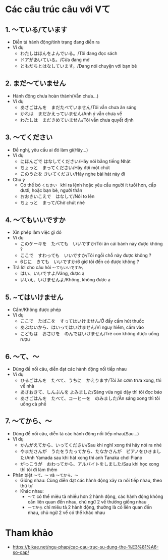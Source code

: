 # Các câu trúc câu với Vて

## 1. ～ている/ています
* Diễn tả hành động/tình trạng đang diễn ra
* Ví dụ
    * わたしはほんをよんでいる。/Tôi đang đọc sách
    * ドアがあいている。/Cửa đang mở
    * ともだちとはなしています。/Đang nói chuyện với bạn bè

## 2. まだ～ていません
* Hành động chưa hoàn thành(Vẫn chưa...)
* Ví dụ
    * あさごはんを　まだたべていません/Tôi vẫn chưa ăn sáng
    * かれは　まだかえっていません/Anh ý vẫn chưa về
    * わたしは　まだきめていません/Tôi vẫn chưa quyết định

## 3. ～てください
* Đề nghị, yêu cầu ai đó làm gì(Hãy...)
* Ví dụ
    * にほんごで  はなしてください/Hãy nói bằng tiếng Nhật
    * ちょっと　まってください/Hãy đợi một chút
    * このうたを  きいてください/Hãy nghe bài hát này đi
* Chú ý
    * Có thể bỏ `ください ` khi ra lệnh hoặc yêu cầu người ít tuổi hơn, cấp dưới, hoặc bạn bè, người thân
    * おおきいこえで　はなして/Nói to lên
    * ちょっと　まって/Chờ chút nhé

## 4. ～てもいいですか
* Xin phép làm việc gì đó
* Ví dụ
    *  このケーキを　たべても　いいですか/Tôi ăn cái bánh này được không  ?
    * ここで　すわっても　いいですか/Tôi ngồi chỗ này được không ?
    * 6じに　きても　いいですか/6 giờ tôi đến có được không ?
* Trả lời cho câu hỏi `～てもいいですか。`
    * はい、いいですよ/Vâng, được ạ
    * いいえ、いけませんよ/Không, không được ạ

## 5. ~てはいけません
* Cấm/Không được phép
* Ví dụ
    * ここで　たばこを　すってはいけません/Ở đấy cấm hút thuốc
    * あぶないから、はいってはいけません/Vì nguy hiểm, cấm vào
    * こどもは　おさけを　のんではいけません/Trẻ con không được uống rượu

## 6. ～て、～
* Dùng để nối câu, diễn đạt các hành động nối tiếp nhau
* Ví dụ
    * ひるごはんを　たべて、うちに　かえります/Tôi ăn cơm trưa xong, thì về nhà
    * あさおきて、しんぶんを よみました/Sáng vừa ngủ dậy thì tôi đọc báo
    * あさごはんを　たべて、コーヒーを　のみました/Ăn sáng xong thì tôi uống cà phề

## 7. ～てから、～
* Dùng để nối câu, diễn tả các hành động nối tiếp nhau(Sau...)
* Ví dụ
    *  かんがえてから、いってください/Sau khi nghĩ xong thì hãy nói ra nhé
    * やまださんが　うたをうたってから、たなかさんが　ピアノをひきました/Anh Yamada sau khi hát xong thì anh Tanaka chơi Piano
    * がっこうが　おわってから、アルバイトをしました/Sau khi học xong thì tôi đi làm thêm
* Phân biệt `～て、～` và `～てから、～`
    * Giống nhau: Cùng diễn đạt các hành động xảy ra nôi tiếp nhau, theo thứ tự
    * Khác nhau: 
        * `～て` có thể miêu tả nhiều hơn 2 hành động, các hành động không cần liên quan đến nhau, chủ ngữ 2 về thường giống nhau
        * `～てから` chỉ miêu tả 2 hành động, thường là có liên quan đến nhau, chủ ngữ 2 vế có thể khác nhau

# Tham khảo
* https://bikae.net/ngu-phap/cac-cau-truc-su-dung-the-%E3%81%A6-so-cap/